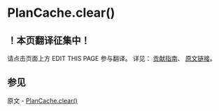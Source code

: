 # PlanCache.clear()

## ！本页翻译征集中！

请点击页面上方 EDIT THIS PAGE 参与翻译。
详见：
[贡献指南]( https://github.com/JinMuInfo/MongoDB-Manual-zh/blob/master/CONTRIBUTING.md )、
[原文链接](  https://docs.mongodb.com/manual/reference/method/PlanCache.clear/  )。

## 参见

原文 - [PlanCache.clear()]( https://docs.mongodb.com/manual/reference/method/PlanCache.clear/ )

